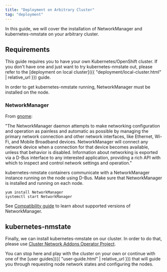 ```yaml
---
title: "Deployment on Arbitrary Cluster"
tag: "deployment"
---
```


In this guide, we will cover the installation of NetworkManager
and kubernetes-nmstate on your arbitrary cluster.

## Requirements

This guide requires you to have your own Kubernetes/OpenShift cluster. If you
don't have one and just want to try kubernetes-nmstate out, please refer to
the [deployment on local cluster]({{ "deployment/local-cluster.html" | relative_url }}) guide.

In order to get kubernetes-nmstate running, NetworkManager
must be installed on the node.

### NetworkManager

From [gnome](https://developer.gnome.org/NetworkManager/stable/NetworkManager.html):

"The NetworkManager daemon attempts to make networking configuration and
operation as painless and automatic as possible by managing the primary
network connection and other network interfaces, like Ethernet, Wi-Fi,
and Mobile Broadband devices. NetworkManager will connect any network device
when a connection for that device becomes available, unless that behavior
is disabled. Information about networking is exported via a D-Bus interface
to any interested application, providing a rich API with which to inspect
and control network settings and operation."

kubernetes-nmstate containers communicate with a NetworkManager instance running
on the node using D-Bus. Make sure that NetworkManager is installed and running
on each node.

```shell
yum install NetworkManager
systemctl start NetworkManager
```

See [Compatibility
guide](https://github.com/nmstate/kubernetes-nmstate/blob/main/CONTRIBUTING.md#networkmanager-compatibility)
to learn about supported versions of NetworkManager.

## kubernetes-nmstate

Finally, we can install kubernetes-nmstate on our cluster. In order to do that,
please use [Cluster Network Addons Operator Project](https://github.com/kubevirt/cluster-network-addons-operator#nmstate).

You can stop here and play with the cluster on your own or continue with one of
the [user guides]({{ "user-guide.html" | relative_url }}) that will guide you through
requesting node network states and configuring the nodes.
